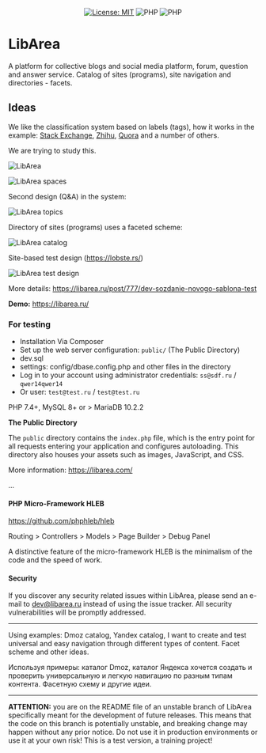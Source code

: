 <p align="center">
<a href="https://github.com/LibArea/libarea/blob/main/LICENSE"><img src="https://img.shields.io/badge/License-MIT%20(Free)-brightgreen.svg" alt="License: MIT"></a>
<img src="https://img.shields.io/badge/PHP-^7.4.0-blue" alt="PHP">
<img src="https://img.shields.io/badge/PHP-8-blue" alt="PHP">
</p>

# LibArea

A platform for collective blogs and social media platform, forum, question and answer service. Catalog of sites (programs), site navigation and directories - facets.

## Ideas

We like the classification system based on labels (tags), how it works in the example: [Stack Exchange](https://stackoverflow.com/), [Zhihu](https://www.zhihu.com/), [Quora](https://www.quora.com/) and a number of others.

We are trying to study this.

![LibArea](https://raw.githubusercontent.com/LibArea/libarea/main/public/assets/images/libarea1.jpg)

![LibArea spaces](https://raw.githubusercontent.com/LibArea/libarea/main/public/assets/images/libarea2.jpg)

Second design (Q&A) in the system: 

![LibArea topics](https://raw.githubusercontent.com/LibArea/libarea/main/public/assets/images/libarea3.jpg)

Directory of sites (programs) uses a faceted scheme:

![LibArea catalog](https://raw.githubusercontent.com/LibArea/libarea/main/public/assets/images/catalog.jpg)

Site-based test design (https://lobste.rs/)

![LibArea test design](https://raw.githubusercontent.com/LibArea/libarea/main/public/assets/images/libarea-test.jpg)

More details: https://libarea.ru/post/777/dev-sozdanie-novogo-sablona-test

**Demo:** https://libarea.ru/

### For testing

*   Installation Via Composer
*   Set up the web server configuration: `public/` (The Public Directory)
*   dev.sql
*   settings: config/dbase.config.php and other files in the directory
*   Log in to your account using administrator credentials: `ss@sdf.ru` / `qwer14qwer14`
*   Or user: `test@test.ru` / `test@test.ru`

PHP 7.4+, MySQL 8+ or > MariaDB 10.2.2

**The Public Directory**

The `public` directory contains the `index.php` file, which is the entry point for all requests entering your application and configures autoloading. This directory also houses your assets such as images, JavaScript, and CSS.

More information: https://libarea.com/

...

#### PHP Micro-Framework HLEB

https://github.com/phphleb/hleb

Routing > Controllers > Models > Page Builder > Debug Panel

A distinctive feature of the micro-framework HLEB is the minimalism of the code and the speed of work.

#### Security

If you discover any security related issues within LibArea, please send an e-mail to dev@libarea.ru instead of using the issue tracker. All security vulnerabilities will be promptly addressed.

---

Using examples: Dmoz catalog, Yandex catalog, I want to create and test universal and easy navigation through different types of content. Facet scheme and other ideas.

Используя примеры: каталог Dmoz, каталог Яндекса хочется создать и проверить универсальную и легкую навигацию по разным типам контента. Фасетную схему и другие идеи.


---

**ATTENTION:** you are on the README file of an unstable branch of LibArea specifically meant for the development of future releases. This means that the code on this branch is potentially unstable, and breaking change may happen without any prior notice. Do not use it in production environments or use it at your own risk! This is a test version, a training project!
